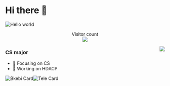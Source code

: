 <!--### Hi there 👋
-->
<!--
**owwkmidream/owwkmidream** is a ✨ _special_ ✨ repository because its `README.md` (this file) appears on your GitHub profile.

Here are some ideas to get you started:

- 🔭 I’m currently working on ...
- 🌱 I’m currently learning ...
- 👯 I’m looking to collaborate on ...
- 🤔 I’m looking for help with ...
- 💬 Ask me about ...
- 📫 How to reach me: ...
- 😄 Pronouns: ...
- ⚡ Fun fact: ...
-->
# Hi there 👋
<img src="https://raw.githubusercontent.com/sagar-viradiya/sagar-viradiya/master/resources/banner.png" alt="Hello world">

<p align="center"> 
  Visitor count<br>
  <img src="https://profile-counter.glitch.me/owwkmidream/count.svg" />
</p>
<img align="right" src="https://github-readme-stats.vercel.app/api?username=owwkmidream&show_icons=true&theme=dracula">

### CS major
- :orange_book: Focusing on CS
- :hammer: Working on HDACP

![Bkebi Card](https://github-readme-stats.vercel.app/api/pin/?username=owwkmidream&repo=Bkebi-GC-Release)![Tele Card](https://github-readme-stats.vercel.app/api/pin/?username=owwkmidream&repo=Genshin_Impact_Teleport)
